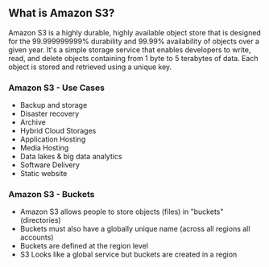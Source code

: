 
## What is Amazon S3?

Amazon S3 is a highly durable, highly available object store that is designed for the 99.999999999% durability and 99.99% availability of objects over a given year. It's a simple storage service that enables developers to write, read, and delete objects containing from 1 byte to 5 terabytes of data. Each object is stored and retrieved using a unique key.


### Amazon S3 - Use Cases

* Backup and storage
* Disaster recovery
* Archive
* Hybrid Cloud Storages
* Application Hosting
* Media Hosting
* Data lakes & big data analytics
* Software Delivery
* Static website

### Amazon S3 - Buckets

* Amazon S3 allows people to store objects (files) in "buckets" (directories)
* Buckets must also have a globally unique name (across all regions all accounts)
* Buckets are defined at the region level
* S3 Looks like a global service but buckets are created in a region

